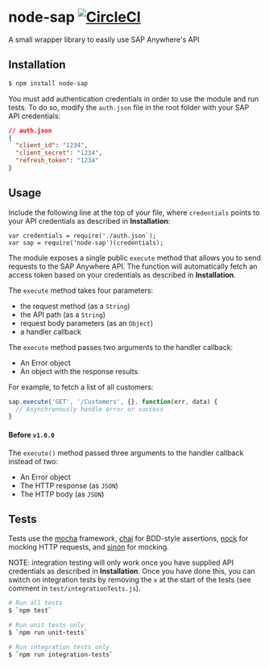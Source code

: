 # node-sap [![CircleCI](https://circleci.com/gh/DarylRodrigo/node-sap/tree/master.svg?style=svg)](https://circleci.com/gh/DarylRodrigo/node-sap/tree/master)

A small wrapper library to easily use SAP Anywhere's API

## Installation

```sh
$ npm install node-sap
```

You must add authentication credentials in order to use the module and run tests. To do so, modify the `auth.json` file in the root folder with your SAP API credentials:
```json
// auth.json
{
  "client_id": "1234",
  "client_secret": "1234",
  "refresh_token": "1234"
}
```

## Usage

Include the following line at the top of your file, where `credentials` points to your API credentials as described in **Installation**:

```
var credentials = require('./auth.json`);
var sap = require('node-sap')(credentials);
```

The module exposes a single public `execute` method that allows you to send requests to the SAP Anywhere API. The function will automatically fetch an access token based on your credentials as described in **Installation**.

The `execute` method takes four parameters:
* the request method (as a `String`)
* the API path (as a `String`)
* request body parameters (as an `Object`)
* a handler callback

The `execute` method passes two arguments to the handler callback:
* An Error object
* An object with the response results

For example, to fetch a list of all customers:
```js
sap.execute('GET', '/Customers', {}, function(err, data) {
  // Asynchronously handle error or success
}
```

#### Before `v1.0.0`

The `execute()` method passed three arguments to the handler callback instead of two:
* An Error object
* The HTTP response (as `JSON`)
* The HTTP body (as `JSON`)

## Tests

Tests use the [mocha](https://github.com/mochajs/mocha) framework, [chai](https://github.com/chaijs/chai) for BDD-style assertions, [nock](https://github.com/node-nock/nock) for mocking HTTP requests, and [sinon](https://github.com/sinonjs/sinon) for mocking.

NOTE: integration testing will only work once you have supplied API credentials as described in **Installation**. Once you have done this, you can switch on integration tests by removing the `x` at the start of the tests (see comment in `test/integrationTests.js`).

```sh
# Run all tests
$ `npm test`

# Run unit tests only
$ `npm run unit-tests`

# Run integration tests only
$ `npm run integration-tests`
```
